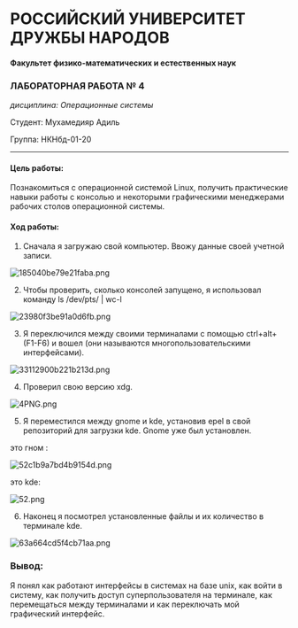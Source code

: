 # РОССИЙСКИЙ УНИВЕРСИТЕТ ДРУЖБЫ НАРОДОВ
#### Факультет физико-математических и естественных наук

###  ЛАБОРАТОРНАЯ РАБОТА № 4

*дисциплина:	Операционные системы*

Студент: Мухамедияр Адиль   

Группа: НКНбд-01-20

-----

#### Цель работы:
Познакомиться с операционной системой Linux, получить практические навыки работы с консолью и некоторыми графическими менеджерами рабочих столов операционной системы.

#### Ход работы:
1. Сначала я загружаю свой компьютер. Ввожу данные своей учетной записи.

![185040be79e21faba.png](https://ic.wampi.ru/2021/05/01/185040be79e21faba.png)

2. Чтобы проверить, сколько консолей запущено, я использовал команду ls /dev/pts/ | wc-l

![23980f3be91a0d6fb.png](https://ic.wampi.ru/2021/05/01/23980f3be91a0d6fb.png)

3. Я переключился между своими терминалами с помощью ctrl+alt+(F1-F6) и вошел (они называются многопользовательскими интерфейсами).

![33112900b221b213d.png](https://ic.wampi.ru/2021/05/01/33112900b221b213d.png)

4. Проверил свою версию xdg.

![4PNG.png](https://ic.wampi.ru/2021/05/01/4PNG.png)

5. Я переместился между gnome и kde, установив epel в свой репозиторий для загрузки kde. Gnome уже был установлен.

это гном :

![52c1b9a7bd4b9154d.png](https://ic.wampi.ru/2021/05/01/52c1b9a7bd4b9154d.png)

это kde:

![52.png](https://ic.wampi.ru/2021/05/01/52.png)

6. Наконец я посмотрел установленные файлы и их количество в терминале kde.

![63a664cd5f4cb71aa.png](https://ic.wampi.ru/2021/05/01/63a664cd5f4cb71aa.png)

### Вывод: 
Я понял как работают интерфейсы в системах на базе unix, как войти в систему, как получить доступ суперпользователя на терминале, как перемещаться между терминалами и как переключать мой графический интерфейс.
